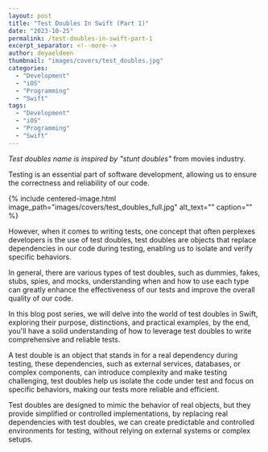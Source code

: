 ```yaml
---
layout: post
title: "Test Doubles In Swift (Part 1)"
date: "2023-10-25"
permalink: /test-doubles-in-swift-part-1
excerpt_separator: <!--more-->
author: deyaeldeen
thumbnail: "images/covers/test_doubles.jpg"
categories: 
  - "Development"
  - "iOS"
  - "Programming"
  - "Swift"
tags:
  - "Development"
  - "iOS"
  - "Programming"
  - "Swift"
---
```


_Test doubles name is inspired by "stunt doubles"_ from movies industry.

Testing is an essential part of software development, allowing us to ensure the correctness and reliability of our code.  
<!--more-->

{%
 include centered-image.html 
 image_path="images/covers/test_doubles_full.jpg"
 alt_text="" 
 caption=""
%}

However, when it comes to writing tests, one concept that often perplexes developers is the use of test doubles, test doubles are objects that replace dependencies in our code during testing, enabling us to isolate and verify specific behaviors.  

In general, there are various types of test doubles, such as dummies, fakes, stubs, spies, and mocks, understanding when and how to use each type can greatly enhance the effectiveness of our tests and improve the overall quality of our code.  

In this blog post series, we will delve into the world of test doubles in Swift, exploring their purpose, distinctions, and practical examples, by the end, you'll have a solid understanding of how to leverage test doubles to write comprehensive and reliable tests.  
  
A test double is an object that stands in for a real dependency during testing, these dependencies, such as external services, databases, or complex components, can introduce complexity and make testing challenging, test doubles help us isolate the code under test and focus on specific behaviors, making our tests more reliable and efficient.

Test doubles are designed to mimic the behavior of real objects, but they provide simplified or controlled implementations, by replacing real dependencies with test doubles, we can create predictable and controlled environments for testing, without relying on external systems or complex setups.
